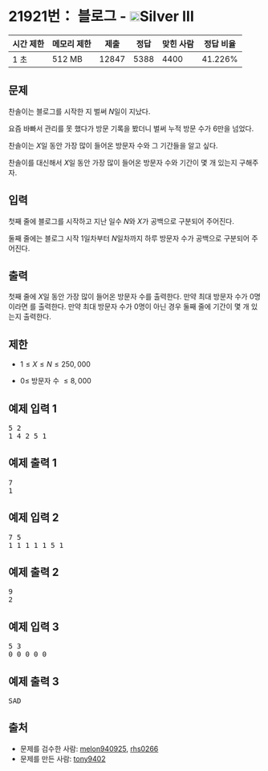 # 21921번： 블로그 - <img src="https://static.solved.ac/tier_small/8.svg" style="height:20px" />Silver III


| 시간 제한 | 메모리 제한 | 제출 | 정답 | 맞힌 사람 | 정답 비율 |
| --- | --- | --- | --- | --- | --- |
| 1 초 | 512 MB | 12847 | 5388 | 4400 | 41.226% |


## 문제


찬솔이는 블로그를 시작한 지 벌써 $N$일이 지났다.

요즘 바빠서 관리를 못 했다가 방문 기록을 봤더니 벌써 누적 방문 수가 6만을 넘었다.


찬솔이는 $X$일 동안 가장 많이 들어온 방문자 수와 그 기간들을 알고 싶다.

찬솔이를 대신해서 $X$일 동안 가장 많이 들어온 방문자 수와 기간이 몇 개 있는지 구해주자.




## 입력


첫째 줄에 블로그를 시작하고 지난 일수 $N$와 $X$가 공백으로 구분되어 주어진다.

둘째 줄에는 블로그 시작 $1$일차부터 $N$일차까지 하루 방문자 수가 공백으로 구분되어 주어진다.




## 출력


첫째 줄에 $X$일 동안 가장 많이 들어온 방문자 수를 출력한다. 만약 최대 방문자 수가 0명이라면 를 출력한다.
만약 최대 방문자 수가 0명이 아닌 경우 둘째 줄에 기간이 몇 개 있는지 출력한다.




## 제한


- $1\le X\le N\le 250,000$

- $0\le$ 방문자 수 $\le 8,000$





## 예제 입력 1


<pre>5 2
1 4 2 5 1
</pre>


## 예제 출력 1


<pre>7
1
</pre>




## 예제 입력 2


<pre>7 5
1 1 1 1 1 5 1
</pre>


## 예제 출력 2


<pre>9
2
</pre>




## 예제 입력 3


<pre>5 3
0 0 0 0 0
</pre>


## 예제 출력 3


<pre>SAD
</pre>






## 출처


- 문제를 검수한 사람: [melon940925](/user/melon940925), [rhs0266](/user/rhs0266)
- 문제를 만든 사람: [tony9402](/user/tony9402)




